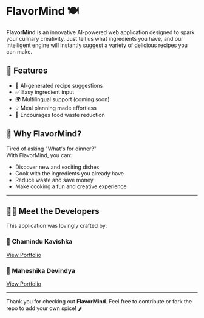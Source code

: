 # FlavorMind 🍽️

**FlavorMind** is an innovative AI-powered web application designed to spark your culinary creativity. Just tell us what ingredients you have, and our intelligent engine will instantly suggest a variety of delicious recipes you can make.

## 🌟 Features
- 🧠 AI-generated recipe suggestions
- ✅ Easy ingredient input
- 🌍 Multilingual support (coming soon)
- 💡 Meal planning made effortless
- 🍲 Encourages food waste reduction

## 🚀 Why FlavorMind?

Tired of asking "What's for dinner?"  
With FlavorMind, you can:
- Discover new and exciting dishes
- Cook with the ingredients you already have
- Reduce waste and save money
- Make cooking a fun and creative experience

---

## 👩‍💻 Meet the Developers

This application was lovingly crafted by:

### 🌟 Chamindu Kavishka  
[View Portfolio](https://chamindu1.vercel.app)  

### 🌟 Maheshika Devindya  
[View Portfolio](https://maheshika1.vercel.app)  

---

Thank you for checking out **FlavorMind**. Feel free to contribute or fork the repo to add your own spice! 🌶️  
